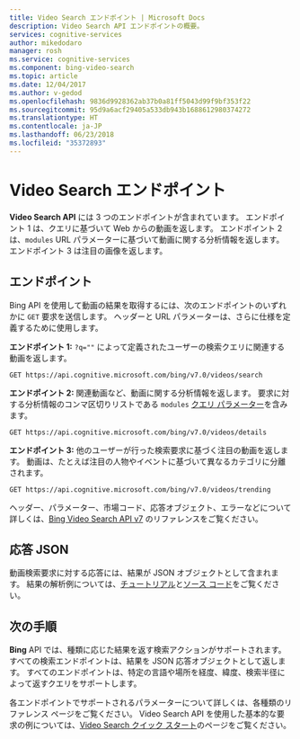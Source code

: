 ```yaml
---
title: Video Search エンドポイント | Microsoft Docs
description: Video Search API エンドポイントの概要。
services: cognitive-services
author: mikedodaro
manager: rosh
ms.service: cognitive-services
ms.component: bing-video-search
ms.topic: article
ms.date: 12/04/2017
ms.author: v-gedod
ms.openlocfilehash: 9836d9928362ab37b0a81ff5043d99f9bf353f22
ms.sourcegitcommit: 95d9a6acf29405a533db943b1688612980374272
ms.translationtype: HT
ms.contentlocale: ja-JP
ms.lasthandoff: 06/23/2018
ms.locfileid: "35372893"
---
```

# <a name="video-search-endpoints"></a>Video Search エンドポイント
**Video Search API** には 3 つのエンドポイントが含まれています。  エンドポイント 1 は、クエリに基づいて Web からの動画を返します。 エンドポイント 2 は、`modules` URL パラメーターに基づいて動画に関する分析情報を返します。  エンドポイント 3 は注目の画像を返します。

## <a name="endpoints"></a>エンドポイント
Bing API を使用して動画の結果を取得するには、次のエンドポイントのいずれかに `GET` 要求を送信します。 ヘッダーと URL パラメーターは、さらに仕様を定義するために使用します。

**エンドポイント 1:** `?q=""` によって定義されたユーザーの検索クエリに関連する動画を返します。
``` 
GET https://api.cognitive.microsoft.com/bing/v7.0/videos/search
```

**エンドポイント 2:** 関連動画など、動画に関する分析情報を返します。 要求に対する分析情報のコンマ区切りリストである `modules` [クエリ パラメーター](https://docs.microsoft.com/rest/api/cognitiveservices/bing-video-api-v7-reference#query-parameters)を含みます。
``` 
GET https://api.cognitive.microsoft.com/bing/v7.0/videos/details
```

**エンドポイント 3:** 他のユーザーが行った検索要求に基づく注目の動画を返します。 動画は、たとえば注目の人物やイベントに基づいて異なるカテゴリに分離されます。
```
GET https://api.cognitive.microsoft.com/bing/v7.0/videos/trending
```

ヘッダー、パラメーター、市場コード、応答オブジェクト、エラーなどについて詳しくは、[Bing Video Search API v7](https://docs.microsoft.com/rest/api/cognitiveservices/bing-video-api-v7-reference) のリファレンスをご覧ください。
## <a name="response-json"></a>応答 JSON
動画検索要求に対する応答には、結果が JSON オブジェクトとして含まれます。 結果の解析例については、[チュートリアル](https://docs.microsoft.com/azure/cognitive-services/bing-video-search/tutorial-bing-video-search-single-page-app)と[ソース コード](https://docs.microsoft.com/azure/cognitive-services/bing-video-search/tutorial-bing-video-search-single-page-app-source)をご覧ください。

## <a name="next-steps"></a>次の手順
**Bing** API では、種類に応じた結果を返す検索アクションがサポートされます。 すべての検索エンドポイントは、結果を JSON 応答オブジェクトとして返します。  すべてのエンドポイントは、特定の言語や場所を経度、緯度、検索半径によって返すクエリをサポートします。

各エンドポイントでサポートされるパラメーターについて詳しくは、各種類のリファレンス ページをご覧ください。
Video Search API を使用した基本的な要求の例については、[Video Search クイック スタート](https://docs.microsoft.com/azure/cognitive-services/bing-video-search)のページをご覧ください。